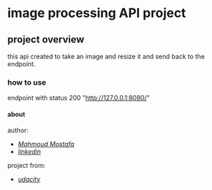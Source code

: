 # image processing API project
## project overview
this api created to take an image and resize it and send back to the endpoint.
### how to use
endpoint with status 200 "http://127.0.0.1:8080/"
#### about
author: 
- *[Mahmoud Mostafa](https://github.com/Tamulus47)*
- *[linkedin](https://www.linkedin.com/in/mahmoud-mostafa-09321a226/)*

project from:
- *[udacity](https://www.udacity.com)* 
